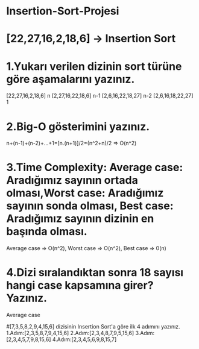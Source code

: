 # Insertion-Sort-Projesi

# [22,27,16,2,18,6] -> Insertion Sort

# 1.Yukarı verilen dizinin sort türüne göre aşamalarını yazınız.
[22,27,16,2,18,6] n
[2,27,16,22,18,6] n-1
[2,6,16,22,18,27] n-2
[2,6,16,18,22,27] 1

# 2.Big-O gösterimini yazınız.
n+(n-1)+(n-2)+...+1=[n.(n+1)]/2=(n^2+n)/2 => O(n^2)

 # 3.Time Complexity: Average case: Aradığımız sayının ortada olması,Worst case: Aradığımız sayının sonda olması, Best case: Aradığımız sayının dizinin en başında olması.
Average case => O(n^2), Worst case => O(n^2), Best case => 0(n)

# 4.Dizi sıralandıktan sonra 18 sayısı hangi case kapsamına girer? Yazınız.
Average case

#[7,3,5,8,2,9,4,15,6] dizisinin Insertion Sort'a göre ilk 4 adımını yazınız.
1.Adım:[2,3,5,8,7,9,4,15,6]
2.Adım:[2,3,4,8,7,9,5,15,6]
3.Adım:[2,3,4,5,7,9,8,15,6]
4.Adım:[2,3,4,5,6,9,8,15,7]
